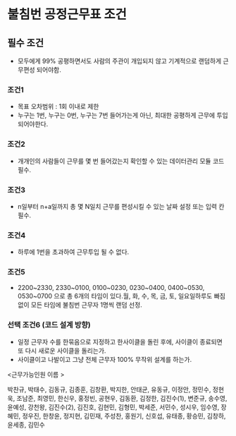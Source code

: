 # 불침번 공정근무표 조건

## 필수 조건

- 모두에게 99% 공평하면서도 사람의 주관이 개입되지 않고 기계적으로 랜덤하게 근무편성 되어야함.

### 조건1

- 목표 오차범위 : 1회 이내로 제한
- 누구는 1번, 누구는 0번, 누구는 7번 들어가는게 아닌, 최대한 공평하게 근무에 투입되어야한다.

### 조건2

- 개개인의 사람들이 근무를 몇 번 들어갔는지 확인할 수 있는 데이터관리 모듈 코드 필수.

### 조건3

- n일부터 n+a일까지 총 몇 N일치 근무를 편성시킬 수 있는 날짜 설정 또는 입력 칸 필수.

### 조건4

- 하루에 1번을 초과하여 근무투입 될 수 없다.

### 조건5

- 2200~2330, 2330~0100, 0100~0230, 0230~0400, 0400~0530, 0530~0700 으로 총 6개의 타임이 있다.월, 화, 수, 목, 금, 토, 일요일하루도 빠짐없이 모든 타임에 불침번 근무자 1명씩 랜덤 선정.

### 선택 조건6 (코드 설계 방향)

- 일정 근무자 수를 한묶음으로 지정하고 한사이클을 돌린 후에, 사이클이 종료되면 또 다시 새로운 사이클을 돌리는가.
- 사이클이고 나발이고 그냥 전체 근무자 100% 무작위 설계를 하는가.

<근무가능인원 이름 >

박찬규, 박태수, 김동규, 김종훈, 김창환, 박지한, 안태균, 유동규, 이정안, 정민수, 정현욱, 조남준, 최영민, 한신우, 홍정빈, 공현우, 김동환, 김정한, 김진수(1), 변준규, 송수영, 윤예성, 강천왕, 김진수(2), 김진호, 김현민, 김형민, 박세준, 서민수, 성시우, 임수영, 장혜민, 정우진, 한창윤, 정지현, 김민재, 주성찬, 홍원기, 신호섭, 유태종, 황승민, 김창하, 윤세종, 김민수